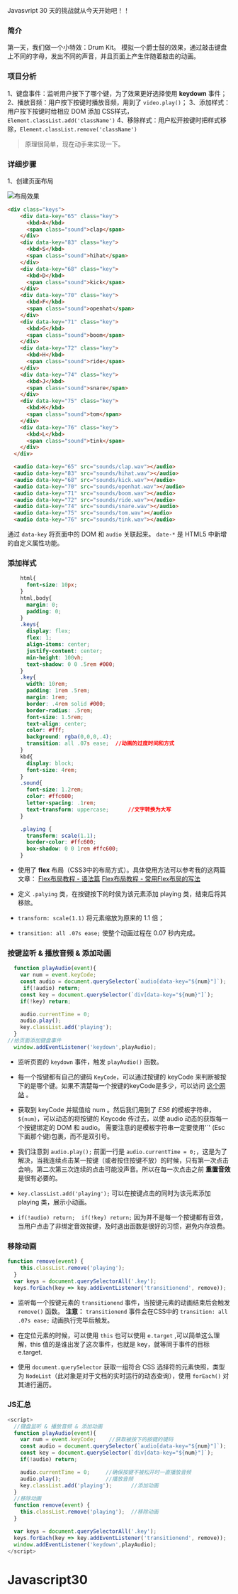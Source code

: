 Javasvript 30 天的挑战就从今天开始吧！！

### 简介
第一天，我们做一个小特效：Drum Kit。
模拟一个爵士鼓的效果，通过敲击键盘上不同的字母，发出不同的声音，并且页面上产生伴随着敲击的动画。

### 项目分析
1、键盘事件：监听用户按下了哪个键，为了效果更好选择使用 **keydown** 事件；
2、播放音频：用户按下按键时播放音频，用到了 `video.play()`；
3、添加样式：用户按下按键时给相应 DOM 添加 CSS样式，`Element.classList.add('className')`
4、移除样式：用户松开按键时把样式移除，`Element.classList.remove('className')`

> 原理很简单，现在动手来实现一下。

### 详细步骤
1、创建页面布局

![布局效果](http://upload-images.jianshu.io/upload_images/4030390-7386124ad9291fb0.png?imageMogr2/auto-orient/strip%7CimageView2/2/w/1240)

``` html
<div class="keys">
    <div data-key="65" class="key">
      <kbd>A</kbd>
      <span class="sound">clap</span>
    </div>
    <div data-key="83" class="key">
      <kbd>S</kbd>
      <span class="sound">hihat</span>
    </div>
    <div data-key="68" class="key">
      <kbd>D</kbd>
      <span class="sound">kick</span>
    </div>
    <div data-key="70" class="key">
      <kbd>F</kbd>
      <span class="sound">openhat</span>
    </div>
    <div data-key="71" class="key">
      <kbd>G</kbd>
      <span class="sound">boom</span>
    </div>
    <div data-key="72" class="key">
      <kbd>H</kbd>
      <span class="sound">ride</span>
    </div>
    <div data-key="74" class="key">
      <kbd>J</kbd>
      <span class="sound">snare</span>
    </div>
    <div data-key="75" class="key">
      <kbd>K</kbd>
      <span class="sound">tom</span>
    </div>
    <div data-key="76" class="key">
      <kbd>L</kbd>
      <span class="sound">tink</span>
    </div>
  </div>

  <audio data-key="65" src="sounds/clap.wav"></audio>
  <audio data-key="83" src="sounds/hihat.wav"></audio>
  <audio data-key="68" src="sounds/kick.wav"></audio>
  <audio data-key="70" src="sounds/openhat.wav"></audio>
  <audio data-key="71" src="sounds/boom.wav"></audio>
  <audio data-key="72" src="sounds/ride.wav"></audio>
  <audio data-key="74" src="sounds/snare.wav"></audio>
  <audio data-key="75" src="sounds/tom.wav"></audio>
  <audio data-key="76" src="sounds/tink.wav"></audio>
```

通过 `data-key` 将页面中的 DOM 和 `audio` 关联起来。
`date-*` 是 HTML5 中新增的自定义属性功能。
### 添加样式
``` css
    html{
      font-size: 10px;
    }
    html,body{
      margin: 0;
      padding: 0;
    }
    .keys{
      display: flex;      
      flex: 1;
      align-items: center;
      justify-content: center;
      min-height: 100vh;
      text-shadow: 0 0 .5rem #000;
    }
    .key{
      width: 10rem;
      padding: 1rem .5rem;
      margin: 1rem;
      border: .4rem solid #000;
      border-radius: .5rem;
      font-size: 1.5rem;
      text-align: center;
      color: #fff;
      background: rgba(0,0,0,.4);
      transition: all .07s ease;  //动画的过度时间和方式
    }
    kbd{
      display: block;
      font-size: 4rem;
    }
    .sound{
      font-size: 1.2rem;
      color: #ffc600;
      letter-spacing: .1rem;       
      text-transform: uppercase;      //文字转换为大写
    }

    .playing {
      transform: scale(1.1);
      border-color: #ffc600;
      box-shadow: 0 0 1rem #ffc600;
    }
```

- 使用了 **flex** 布局（CSS3中的布局方式）。具体使用方法可以参考我的这两篇文章：
[Flex布局教程 - 语法篇](http://www.jianshu.com/p/5405f9bf9996)
[Flex布局教程 - 常用Flex布局的写法](http://www.jianshu.com/p/92d8e9f708a6)

- 定义 `.palying` 类，在按键按下的时侯为该元素添加 playing 类，结束后将其移除。
- `transform: scale(1.1)` 将元素缩放为原来的 1.1 倍；
- `transition: all .07s ease;` 使整个动画过程在 0.07 秒内完成。

### 按键监听 & 播放音频 & 添加动画
``` js
  function playAudio(event){
    var num = event.keyCode;    
    const audio = document.querySelector(`audio[data-key="${num}"]`);
     if(!audio) return;  
    const key = document.querySelector(`div[data-key="${num}"]`);
    if(!key) return;

    audio.currentTime = 0;     
    audio.play();    
    key.classList.add('playing');   
  }
//给页面添加键盘事件
  window.addEventListener('keydown',playAudio);
```

- 监听页面的 `keydown` 事件，触发 `playAudio()` 函数。

- 每一个按键都有自己的键码 `KeyCode`，可以通过按键的 keyCode 来判断被按下的是哪个键。如果不清楚每一个按键的keyCode是多少，可以访问 [这个网站](http://keycode.info/) 。

- 获取到 keyCode 并赋值给 num 。然后我们用到了 *ES6* 的模板字符串，`${num}`，可以动态的将按键的 Keycode 传过去，以使 audio 动态的获取每一个按键绑定的 DOM 和 audio。
需要注意的是模板字符串一定要使用'`' (Esc下面那个键)包裹，而不是双引号。

- 我们注意到 `audio.play();` 前面一行是 `audio.currentTime = 0;`，这是为了解决，当我连续点击某一按键（或者按住按键不放）的时候，只有第一次点击会响，第二次第三次连续的点击可能没声音。所以在每一次点击之前 **重置音效** 是很有必要的。

- `key.classList.add('playing');` 可以在按键点击的同时为该元素添加playing 类，展示小动画。

- `if(!audio) return;  if(!key) return;` 因为并不是每一个按键都有音效，当用户点击了非绑定音效按键，及时退出函数是很好的习惯，避免内存浪费。

### 移除动画
``` js
function remove(event) {
    this.classList.remove('playing');
  }
  var keys = document.querySelectorAll('.key');
  keys.forEach(key => key.addEventListener('transitionend', remove));
```

- 监听每一个按键元素的 `transitionend` 事件，当按键元素的动画结束后会触发 `remove()` 函数。
**注意：** `transitionend` 事件会在CSS中的 `transition: all .07s ease;` 动画执行完毕后触发。

- 在定位元素的时候，可以使用 `this` 也可以使用 `e.target` ,可以简单这么理解，this 值的是谁出发了这次事件，也就是 key，就等同于事件的目标 e.target.

- 使用 `document.querySelector` 获取一组符合 CSS 选择符的元素快照，类型为 `NodeList`（此对象是对于文档的实时运行的动态查询），使用 `forEach()` 对其进行遍历。

### JS汇总
``` js
<script>
  //键盘监听 & 播放音频 & 添加动画
  function playAudio(event){
    var num = event.keyCode;    //获取被按下的按键的键码
    const audio = document.querySelector(`audio[data-key="${num}"]`);
    const key = document.querySelector(`div[data-key="${num}"]`);
    if(!audio) return;

    audio.currentTime = 0;     //确保按键不被松开时一直播放音频
    audio.play();              //播放音频
    key.classList.add('playing');      //添加动画
  }
  //移除动画
  function remove(event) {
    this.classList.remove('playing');  //移除动画
  }

  var keys = document.querySelectorAll('.key');
  keys.forEach(key => key.addEventListener('transitionend', remove));
  window.addEventListener('keydown',playAudio);
</script>
```
# Javascript30
